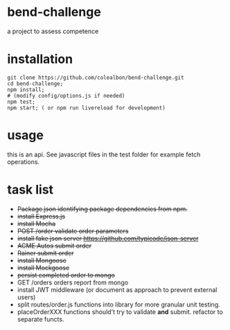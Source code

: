 # bend-challenge
a project to assess competence

# installation
```
git clone https://github.com/colealbon/bend-challenge.git
cd bend-challenge;
npm install;
# (modify config/options.js if needed)
npm test;
npm start; ( or npm run livereload for development)
```

# usage   
this is an api.  See javascript files in the test folder for example fetch operations.

# task list   
* <s>Package.json identifying package dependencies from npm.</s>
* <s>install Express.js</s>
* <s>install Mocha</s>* <s>POST /order validate order parameters</s>
* <s>install fake json server https://github.com/typicode/json-server</s>
* <s>ACME Autos submit order</s>
* <s>Rainer submit order</s>
* <s>install Mongoose</s>
* <s>install Mockgoose</s>
* <s>persist completed order to mongo</s>
* GET /orders orders report from mongo
* install JWT middleware (or document as approach to prevent external users)
* split routes/order.js functions into library for more granular unit testing.
* placeOrderXXX functions should't try to validate <b>and</b> submit.  refactor to separate functs.
